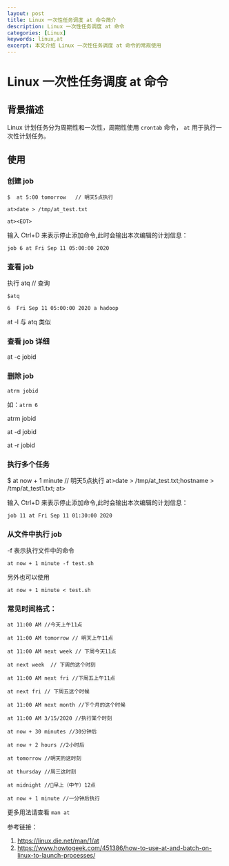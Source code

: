 ```yaml
---
layout: post
title: Linux 一次性任务调度 at 命令简介
description: Linux 一次性任务调度 at 命令
categories: [Linux]
keywords: linux,at
excerpt: 本文介绍 Linux 一次性任务调度 at 命令的常规使用
---
```


# Linux 一次性任务调度 at 命令

##  背景描述
  
Linux 计划任务分为周期性和一次性，周期性使用 `crontab` 命令， `at` 用于执行一次性计划任务。


## 使用

### 创建 job

```shell
$  at 5:00 tomorrow   // 明天5点执行

at>date > /tmp/at_test.txt

at><EOT>
```

输入 Ctrl+D 来表示停止添加命令,此时会输出本次编辑的计划信息：

`job 6 at Fri Sep 11 05:00:00 2020`

### 查看 job

执行 atq // 查询

`$atq`

`6	Fri Sep 11 05:00:00 2020 a hadoop`

at -l 与 atq 类似


### 查看 job 详细

at -c jobid

### 删除 job 

`atrm jobid`

如：`atrm 6`


atrm  jobid

at -d jobid

at -r jobid


### 执行多个任务


$  at now + 1 minute   // 明天5点执行
at>date > /tmp/at_test.txt;hostname > /tmp/at_test1.txt;
at><EOT>

输入 Ctrl+D 来表示停止添加命令,此时会输出本次编辑的计划信息：

`job 11 at Fri Sep 11 01:30:00 2020`


### 从文件中执行 job

-f 表示执行文件中的命令

`at now + 1 minute -f test.sh`

另外也可以使用

`at now + 1 minute < test.sh`

### 常见时间格式：

```shell
at 11:00 AM //今天上午11点

at 11:00 AM tomorrow // 明天上午11点 

at 11:00 AM next week // 下周今天11点

at next week  // 下周的这个时刻

at 11:00 AM next fri //下周五上午11点

at next fri // 下周五这个时候

at 11:00 AM next month //下个月的这个时候

at 11:00 AM 3/15/2020 //执行某个时刻

at now + 30 minutes //30分钟后

at now + 2 hours //2小时后

at tomorrow //明天的这时刻

at thursday //周三这时刻

at midnight //早上（中午）12点

at now + 1 minute //一分钟后执行

```

更多用法请查看 `man at`


参考链接：

1. https://linux.die.net/man/1/at
2. https://www.howtogeek.com/451386/how-to-use-at-and-batch-on-linux-to-launch-processes/



